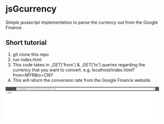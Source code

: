 # jsGcurrency
Simple javascript implementation to parse the currency out from the Google Finance.

## Short tutorial

1. git clone this repo
2. run index.html
3. This code takes in _GET['from'] & _GET['to'] queries regarding the currency that you want to convert.
    e.g. localhost/index.html?from=MYR&to=CNY
4. This will return the conversion rate from the Google Finance website.

![alt tag](https://github.com/leopck/jsGcurrency/blob/master/Capture.PNG)

